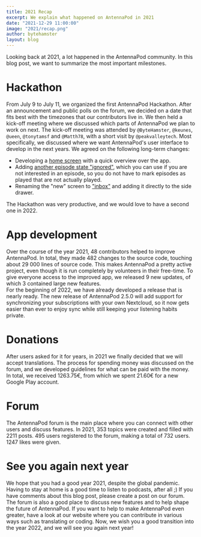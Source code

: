 ```yaml
---
title: 2021 Recap
excerpt: We explain what happened on AntennaPod in 2021
date: "2021-12-29 11:00:00"
image: "2021/recap.png"
author: bytehamster
layout: blog
---
```


Looking back at 2021, a lot happened in the AntennaPod community. In this blog post, we want to summarize the most important milestones.

# Hackathon
From July 9 to July 11, we organized the first AntennaPod Hackathon. After an announcement and public polls on the forum, we decided on a date that fits best with the timezones that our contributors live in. We then held a kick-off meeting where we discussed which parts of AntennaPod we plan to work on next. The kick-off meeting was attended by `@ByteHamster`, `@keunes`, `@ueen`, `@tonytamsf` and `@Matth78`, with a short visit by `@peakvalleytech`. Most specifically, we discussed where we want AntennaPod's user interface to develop in the next years. We agreed on the following long-term changes:
- Developing a [home screen](https://github.com/AntennaPod/AntennaPod/issues/3952) with a quick overview over the app.
- Adding [another episode state "ignored"](https://github.com/AntennaPod/AntennaPod/issues/5237), which you can use if you are not interested in an episode, so you do not have to mark episodes as played that are not actually played.
- Renaming the "new" screen to ["inbox"](https://github.com/AntennaPod/AntennaPod/issues/5267) and adding it directly to the side drawer.

The Hackathon was very productive, and we would love to have a second one in 2022.

# App development
Over the course of the year 2021, 48 contributors helped to improve AntennaPod. In total, they made 482 changes to the source code, touching about 29 000 lines of source code. This makes AntennaPod a pretty active project, even though it is run completely by volunteers in their free-time. To give everyone access to the improved app, we released 9 new updates, of which 3 contained large new features.  
For the beginning of 2022, we have already developed a release that is nearly ready. The new release of AntennaPod 2.5.0 will add support for synchronizing your subscriptions with your own Nextcloud, so it now gets easier than ever to enjoy sync while still keeping your listening habits private.

# Donations
After users asked for it for years, in 2021 we finally decided that we will accept translations. The process for spending money was discussed on the forum, and we developed guidelines for what can be paid with the money. In total, we received 1263.75€, from which we spent 21.60€ for a new Google Play account.

# Forum
The AntennaPod forum is the main place where you can connect with other users and discuss features. In 2021, 353 topics were created and filled with 2211 posts. 495 users registered to the forum, making a total of 732 users. 1247 likes were given.

# See you again next year
We hope that you had a good year 2021, despite the global pandemic. Having to stay at home is a good time to listen to podcasts, after all ;) If you have comments about this blog post, please create a post on our forum. The forum is also a good place to discuss new features and to help shape the future of AntennaPod. If you want to help to make AntennaPod even greater, have a look at our website where you can contribute in various ways such as translating or coding. Now, we wish you a good transition into the year 2022, and we will see you again next year!
